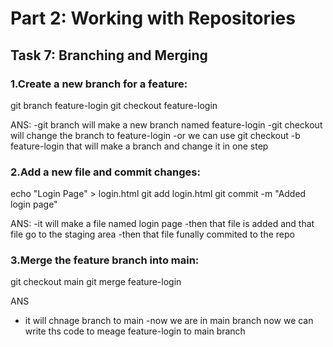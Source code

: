 # Part 2: Working with Repositories
## Task 7: Branching and Merging
### 1.Create a new branch for a feature:
git branch feature-login
git checkout feature-login

ANS:
-git branch will make a new branch named feature-login 
-git checkout  will change the branch to feature-login 
-or we can use git checkout -b feature-login that will make a branch and change  it in one step   

### 2.Add a new file and commit changes:
echo "Login Page" > login.html
git add login.html
git commit -m "Added login page"

ANS:
-it will make a file named login page
-then that file is added and that file go to the staging area
-then that file funally commited to the repo

### 3.Merge the feature branch into main:
git checkout main
git merge feature-login

ANS
- it will chnage branch to main
-now we are in main branch now we can write ths code to meage feature-login to main branch

